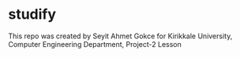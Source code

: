 # studify
 This repo was created by Seyit Ahmet Gokce for Kirikkale University, Computer Engineering Department, Project-2 Lesson
